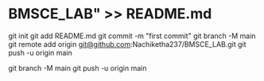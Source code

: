 # BMSCE_LAB" >> README.md
  git init
  git add README.md
  git commit -m "first commit"
  git branch -M main
  git remote add origin git@github.com:Nachiketha237/BMSCE_LAB.git
  git push -u origin main



  git branch -M main
  git push -u origin main
